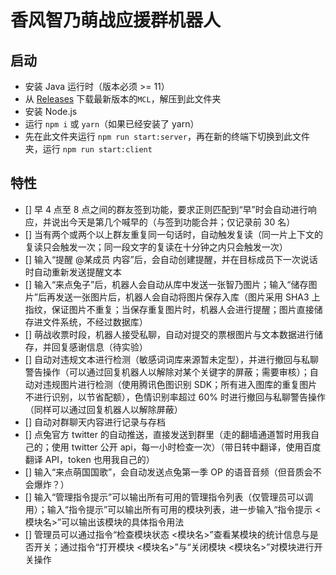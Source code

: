 # 香风智乃萌战应援群机器人

## 启动

- 安装 Java 运行时（版本必须 >= 11）
- 从 [Releases](https://github.com/iTXTech/mirai-console-loader/releases) 下载最新版本的`MCL`，解压到此文件夹
- 安装 Node.js
- 运行 ```npm i``` 或 ```yarn```（如果已经安装了 yarn）
- 先在此文件夹运行 ```npm run start:server```，再在新的终端下切换到此文件夹，运行 ```npm run start:client```

## 特性

- [] 早 4 点至 8 点之间的群友签到功能，要求正则匹配到“早”时会自动进行响应，并说出今天是第几个喊早的（与签到功能合并；仅记录前 30 名）
- [] 当有两个或两个以上群友重复同一句话时，自动触发复读（同一片上下文的复读只会触发一次；同一段文字的复读在十分钟之内只会触发一次）
- [] 输入“提醒 @某成员 内容”后，会自动创建提醒，并在目标成员下一次说话时自动重新发送提醒文本
- [] 输入“来点兔子”后，机器人会自动从库中发送一张智乃图片；输入“储存图片”后再发送一张图片后，机器人会自动将图片保存入库（图片采用 SHA3 上指纹，保证图片不重复；当保存重复图片时，机器人会进行提醒；图片直接储存进文件系统，不经过数据库）
- [] 萌战收票时段，机器人接受私聊，自动对提交的票根图片与文本数据进行储存，并回复感谢信息（待实验）
- [] 自动对违规文本进行检测（敏感词词库来源暂未定型），并进行撤回与私聊警告操作（可以通过回复机器人以解除对某个关键字的屏蔽；需要审核）；自动对违规图片进行检测（使用腾讯色图识别 SDK；所有进入图库的重复图片不进行识别，以节省配额），色情识别率超过 60% 时进行撤回与私聊警告操作（同样可以通过回复机器人以解除屏蔽）
- [] 自动对群聊天内容进行记录与存档
- [] 点兔官方 twitter 的自动推送，直接发送到群里（走的翻墙通道暂时用我自己的；使用 twitter 公开 api，每一小时检查一次）（带日转中翻译，使用百度翻译 API，token 也用我自己的）
- [] 输入“来点萌国国歌”，会自动发送点兔第一季 OP 的语音音频（但音质会不会爆炸？）
- [] 输入“管理指令提示”可以输出所有可用的管理指令列表（仅管理员可以调用）；输入“指令提示”可以输出所有可用的模块列表，进一步输入“指令提示 <模块名>”可以输出该模块的具体指令用法
- [] 管理员可以通过指令“检查模块状态 <模块名>”查看某模块的统计信息与是否开关；通过指令“打开模块 <模块名>”与“关闭模块 <模块名>”对模块进行开关操作
